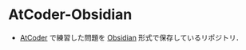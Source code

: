 # AtCoder-Obsidian
- [AtCoder](https://atcoder.jp/) で練習した問題を [Obsidian](https://obsidian.md/) 形式で保存しているリポジトリ．
